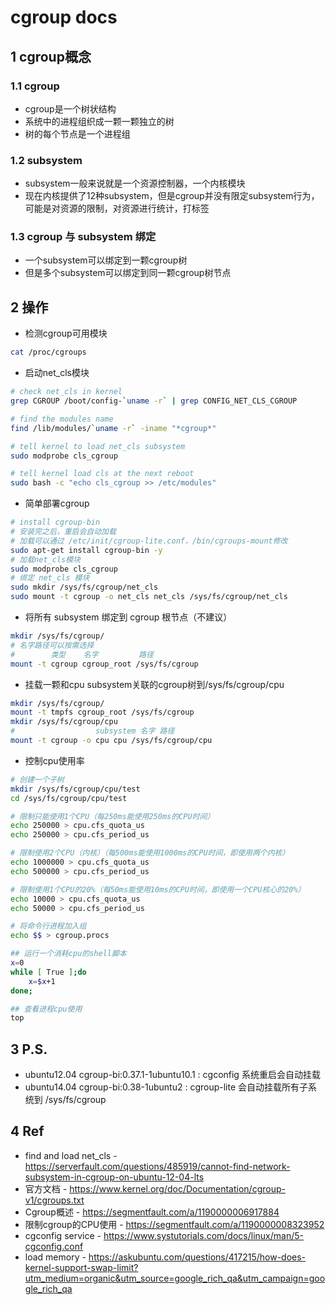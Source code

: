 # cgroup docs

## 1 cgroup概念

### 1.1 cgroup
- cgroup是一个树状结构
- 系统中的进程组织成一颗一颗独立的树
- 树的每个节点是一个进程组

### 1.2 subsystem 
- subsystem一般来说就是一个资源控制器，一个内核模块
- 现在内核提供了12种subsystem，但是cgroup并没有限定subsystem行为，可能是对资源的限制，对资源进行统计，打标签
 
### 1.3 cgroup 与 subsystem 绑定
- 一个subsystem可以绑定到一颗cgroup树
- 但是多个subsystem可以绑定到同一颗cgroup树节点


## 2 操作
- 检测cgroup可用模块
```sh 
cat /proc/cgroups
```

- 启动net_cls模块
```sh
# check net_cls in kernel
grep CGROUP /boot/config-`uname -r` | grep CONFIG_NET_CLS_CGROUP

# find the modules name
find /lib/modules/`uname -r` -iname "*cgroup*"

# tell kernel to load net_cls subsystem
sudo modprobe cls_cgroup

# tell kernel load cls at the next reboot
sudo bash -c "echo cls_cgroup >> /etc/modules"
```

- 简单部署cgroup
```sh
# install cgroup-bin
# 安装完之后，重启会自动加载
# 加载可以通过 /etc/init/cgroup-lite.conf，/bin/cgroups-mount修改
sudo apt-get install cgroup-bin -y
# 加载net_cls模块
sudo modprobe cls_cgroup
# 绑定 net_cls 模块
sudo mkdir /sys/fs/cgroup/net_cls
sudo mount -t cgroup -o net_cls net_cls /sys/fs/cgroup/net_cls
```

- 将所有 subsystem 绑定到 cgroup 根节点（不建议）
```sh
mkdir /sys/fs/cgroup/
# 名字路径可以按需选择
#        类型    名字         路径
mount -t cgroup cgroup_root /sys/fs/cgroup
```

- 挂载一颗和cpu subsystem关联的cgroup树到/sys/fs/cgroup/cpu
```sh
mkdir /sys/fs/cgroup/
mount -t tmpfs cgroup_root /sys/fs/cgroup
mkdir /sys/fs/cgroup/cpu
#                  subsystem 名字 路径
mount -t cgroup -o cpu cpu /sys/fs/cgroup/cpu
```

- 控制cpu使用率
```sh
# 创建一个子树
mkdir /sys/fs/cgroup/cpu/test
cd /sys/fs/cgroup/cpu/test

# 限制只能使用1个CPU（每250ms能使用250ms的CPU时间）
echo 250000 > cpu.cfs_quota_us
echo 250000 > cpu.cfs_period_us

# 限制使用2个CPU（内核）（每500ms能使用1000ms的CPU时间，即使用两个内核）
echo 1000000 > cpu.cfs_quota_us 
echo 500000 > cpu.cfs_period_us 

# 限制使用1个CPU的20%（每50ms能使用10ms的CPU时间，即使用一个CPU核心的20%）
echo 10000 > cpu.cfs_quota_us
echo 50000 > cpu.cfs_period_us

# 将命令行进程加入组
echo $$ > cgroup.procs

## 运行一个消耗cpu的shell脚本
x=0
while [ True ];do
    x=$x+1
done;

## 查看进程cpu使用
top
```

## 3 P.S.
- ubuntu12.04 cgroup-bi:0.37.1-1ubuntu10.1 : cgconfig 系统重启会自动挂载
- ubuntu14.04 cgroup-bi:0.38-1ubuntu2 : cgroup-lite 会自动挂载所有子系统到 /sys/fs/cgroup

## 4 Ref

- find and load net_cls - https://serverfault.com/questions/485919/cannot-find-network-subsystem-in-cgroup-on-ubuntu-12-04-lts
- 官方文档 - https://www.kernel.org/doc/Documentation/cgroup-v1/cgroups.txt
- Cgroup概述 - https://segmentfault.com/a/1190000006917884
- 限制cgroup的CPU使用 - https://segmentfault.com/a/1190000008323952
- cgconfig service - https://www.systutorials.com/docs/linux/man/5-cgconfig.conf
- load memory - https://askubuntu.com/questions/417215/how-does-kernel-support-swap-limit?utm_medium=organic&utm_source=google_rich_qa&utm_campaign=google_rich_qa